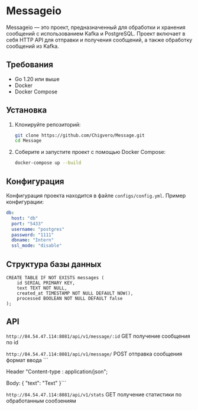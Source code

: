 # Messageio

Messageio — это проект, предназначенный для обработки и хранения сообщений с использованием Kafka и PostgreSQL. Проект включает в себя HTTP API для отправки и получения сообщений, а также обработку сообщений из Kafka.


## Требования

- Go 1.20 или выше
- Docker
- Docker Compose

## Установка

1. Клонируйте репозиторий:

    ```sh
    git clone https://github.com/Chigvero/Message.git
    cd Message
    ```


2. Соберите и запустите проект с помощью Docker Compose:

    ```sh
    docker-compose up --build
    ```

## Конфигурация

Конфигурация проекта находится в файле `configs/config.yml`. Пример конфигурации:

```yaml
db:
  host: "db"
  port: "5433"
  username: "postgres"
  password: "1111"
  dbname: "Intern"
  ssl_mode: "disable"
```
## Cтруктура базы данных
```
CREATE TABLE IF NOT EXISTS messages (
    id SERIAL PRIMARY KEY,
    text TEXT NOT NULL,
    created_at TIMESTAMP NOT NULL DEFAULT NOW(),
    processed BOOLEAN NOT NULL DEFAULT false
);
```

## API

`http://84.54.47.114:8081/api/v1/message/:id` GET получение сообщения по id


`http://84.54.47.114:8081/api/v1/message/` POST отправка сообщения формат ввода ``` 

Header "Content-type : application/json";  

Body: {
"text": "Text"
}```


`http://84.54.47.114:8081/api/v1/stats` GET получение статистики по обработанным сообзениям